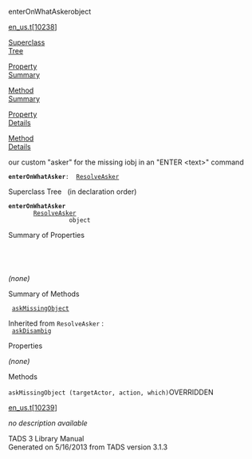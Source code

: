 ---
---
<span class="title">enterOnWhatAsker</span><span class="type">object</span>

[en_us.t](../file/en_us.t.html)\[[10238](../source/en_us.t.html#10238)\]

[Superclass  
Tree](#_SuperClassTree_)

[Property  
Summary](#_PropSummary_)

[Method  
Summary](#_MethodSummary_)

[Property  
Details](#_Properties_)

[Method  
Details](#_Methods_)

<div class="fdesc">

our custom "asker" for the missing iobj in an "ENTER \<text\>" command

**`enterOnWhatAsker`**` :   `[`ResolveAsker`](../object/ResolveAsker.html)

</div>

<span id="_SuperClassTree_"></span>

<div class="mjhd">

<span class="hdln">Superclass Tree</span>   (in declaration order)

</div>

**`enterOnWhatAsker`**  
`         `[`ResolveAsker`](../object/ResolveAsker.html)  
`                 object`  
<span id="_PropSummary_"></span>

<div class="mjhd">

<span class="hdln">Summary of Properties</span>  

</div>

` `

` `

*(none)* <span id="_MethodSummary_"></span>

<div class="mjhd">

<span class="hdln">Summary of Methods</span>  

</div>

` `[`askMissingObject`](#askMissingObject)`  `

Inherited from `ResolveAsker` :  
` `[`askDisambig`](../object/ResolveAsker.html#askDisambig)`  `

<span id="_Properties_"></span>

<div class="mjhd">

<span class="hdln">Properties</span>  

</div>

*(none)* <span id="_Methods_"></span>

<div class="mjhd">

<span class="hdln">Methods</span>  

</div>

<span id="askMissingObject"></span>

`askMissingObject (targetActor, action, which)`<span class="rem">OVERRIDDEN</span>

[en_us.t](../file/en_us.t.html)\[[10239](../source/en_us.t.html#10239)\]

<div class="desc">

*no description available*

</div>

<div class="ftr">

TADS 3 Library Manual  
Generated on 5/16/2013 from TADS version 3.1.3

</div>

